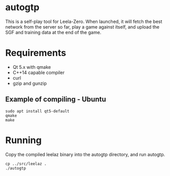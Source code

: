 # autogtp

This is a self-play tool for Leela-Zero. When launched, it will fetch the
best network from the server so far, play a game against itself, and upload
the SGF and training data at the end of the game.

# Requirements

* Qt 5.x with qmake
* C++14 capable compiler
* curl
* gzip and gunzip

## Example of compiling - Ubuntu
    sudo apt install qt5-default
    qmake
    make

# Running

Copy the compiled leelaz binary into the autogtp directory, and run
autogtp.

    cp ../src/leelaz .
    ./autogtp

